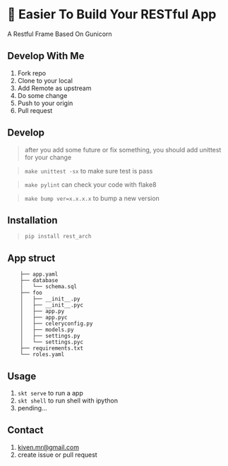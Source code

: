 # :punch: Easier To Build Your RESTful App
A Restful Frame Based On Gunicorn

## Develop With Me
1. Fork repo
2. Clone to your local
3. Add Remote as upstream
4. Do some change
5. Push to your origin
6. Pull request

## Develop
> after you add some future or fix something, you should add unittest for your change

> `make unittest -sx` to make sure test is pass

> `make pylint` can check your code with flake8

> `make bump ver=x.x.x.x` to bump a new version

## Installation
> `pip install rest_arch`

## App struct

        ├── app.yaml
        ├── database
        │   └── schema.sql
        ├── foo
        │   ├── __init__.py
        │   ├── __init__.pyc
        │   ├── app.py
        │   ├── app.pyc
        │   ├── celeryconfig.py
        │   ├── models.py
        │   ├── settings.py
        │   └── settings.pyc
        ├── requirements.txt
        └── roles.yaml

## Usage
1. `skt serve` to run a app
2. `skt shell` to run shell with ipython
3. pending...

## Contact
1. kiven.mr@gmail.com
2. create issue or pull request

